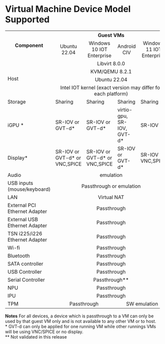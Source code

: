# Virtual Machine Device Model Supported

<table>
    <tr><th rowspan="2">Component</th><th colspan="5">Guest VMs</th></tr>
    <tr><td align="center">Ubuntu 22.04</td><td align="center">Windows 10 IOT Enterprise</td><td align="center">Android CIV</td><td align="center">Windows 11 IOT Enterprise</td></tr>
    <tr><td rowspan="4"> Host </td><td colspan="4" align="center">Libvirt 8.0.0</td></tr>
    <tr><td class="centre" colspan="4" align="center">KVM/QEMU 8.2.1</td></tr>
    <tr><td colspan="4" align="center">Ubuntu 22.04</td></tr>
    <tr><td colspan="4" align="center">Intel IOT kernel (exact version may differ for each platform)</td></tr>
    <tr><td>Storage</td><td>Sharing</td><td>Sharing</td><td>Sharing</td><td>Sharing</td></tr>
    <tr><td>iGPU *</td><td>SR-IOV or GVT-d*</td><td>SR-IOV or GVT-d*</td><td>virtio-gpu, SR-IOV, GVT-d*</td><td>SR-IOV</td></tr>
    <tr><td>Display*</td><td>SR-IOV or GVT-d* or VNC,SPICE</td><td>SR-IOV or GVT-d* or VNC,SPICE</td><td>SR-IOV or GVT-d*</td><td>SR-IOV or VNC,SPICE</td></tr>
    <tr><td>Audio</td><td colspan="4" align="center">emulation</td></tr>
    <tr><td>USB inputs (mouse/keyboard)</td><td colspan="4" align="center">Passthrough or emulation</td></td></tr>
    <tr><td>LAN</td><td colspan="4" align="center">Virtual NAT</td></tr>
    <tr><td>External PCI Ethernet Adapter</td><td colspan="4" align="center">Passthrough</td></tr>
    <tr><td>External USB Ethernet Adapter</td><td colspan="4" align="center">Passthrough</td></tr>
    <tr><td>TSN i225/i226 Ethernet Adapter</td><td colspan="4" align="center">Passthrough</td></tr>
    <tr><td>Wi-fi</td><td colspan="4" align="center">Passthrough</td></tr>
    <tr><td>Bluetooth</td><td colspan="4" align="center">Passthrough</td></tr>
    <tr><td>SATA controller</td><td colspan="4" align="center">Passthrough</td></tr>
    <tr><td>USB Controller</td><td colspan="4" align="center">Passthrough</td></tr>
    <tr><td>Serial Controller</td><td colspan="4" align="center">Passthrough**</td></tr>
    <tr><td>NPU</td><td colspan="4" align="center">Passthrough</td></tr>
    <tr><td>IPU</td><td colspan="4" align="center">Passthrough</td></tr>
    <tr><td>TPM</td><td colspan="2" align="center">Passthrough</td><td colspan="2" align="center">SW emulation</td></tr>
</table>

**Notes**
For all devices, a device which is passthrough to a VM can only be used by that guest VM only and is not available to any other VM or to host.
</br>\* GVT-d can only be applied for one running VM while other runnings VMs will be using VNC/SPICE or no display.
</br>\*\* Not validated in this release
